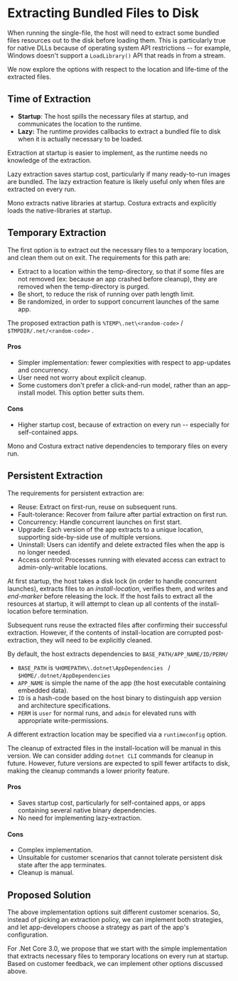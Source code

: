 # Extracting Bundled Files to Disk

When running the single-file, the host will need to extract some bundled files resources out to the disk before loading them. This is particularly true for native DLLs because of operating system API restrictions -- for example, Windows doesn't support a `LoadLibrary()` API that reads in from a stream. 

We now explore the options with respect to the location and life-time of the extracted files.

## Time of Extraction

* **Startup**: The host spills the necessary files at startup, and communicates the location to the runtime.
* **Lazy:** The runtime provides callbacks to extract a bundled file to disk when it is actually necessary to be loaded. 

Extraction at startup is easier to implement, as the runtime needs no knowledge of the extraction. 

Lazy extraction saves startup cost, particularly if many ready-to-run images are bundled. The lazy extraction feature is likely useful only when files are extracted on every run.

Mono extracts native libraries at startup. Costura extracts and explicitly loads the native-libraries at startup.

## Temporary Extraction

The first option is to extract out the necessary files to a temporary location, and clean them out on exit. The requirements for this path are:

* Extract to a location within the temp-directory, so that if some files are not removed (ex: because an app crashed before cleanup), they are removed when the temp-directory is purged.
* Be short, to reduce the risk of running over path length limit.
* Be randomized, in order to support concurrent launches of the same app.

The proposed extraction path is `%TEMP\.net\<random-code>` / `$TMPDIR/.net/<random-code>` . 

#### Pros

* Simpler implementation: fewer complexities with respect to app-updates and concurrency.
* User need not worry about explicit cleanup.
* Some customers don't prefer a click-and-run model, rather than an app-install model. This option better suits them.

#### Cons

* Higher startup cost, because of extraction on every run -- especially for self-contained apps.

Mono and Costura extract native dependencies to temporary files on every run.

## Persistent Extraction

The requirements for persistent extraction are:

* Reuse: Extract on first-run, reuse on subsequent runs.
* Fault-tolerance: Recover from failure after partial extraction on first run.
* Concurrency: Handle concurrent launches on first start.
* Upgrade: Each version of the app extracts to a unique location, supporting side-by-side use of multiple versions.
* Uninstall: Users can identify and delete extracted files when the app is no longer needed.
* Access control: Processes running with elevated access can extract to admin-only-writable locations.

At first startup, the host takes a disk lock (in order to handle concurrent launches), extracts files to an *install-location*, verifies them, and writes and *end-marker* before releasing the lock. If the host fails to extract all the resources at startup, it will attempt to clean up all contents of the install-location before termination. 

Subsequent runs reuse the extracted files after confirming their successful extraction. However, if the contents of install-location are corrupted post-extraction, they will need to be explicitly cleaned.

By default, the host extracts dependencies to `BASE_PATH/APP_NAME/ID/PERM/`

- `BASE_PATH` is  `%HOMEPATH%\.dotnet\AppDependencies ` /  `$HOME/.dotnet/AppDependencies`
- `APP_NAME` is simple the name of the app (the host executable containing embedded data).
- `ID` is a hash-code based on the host binary to distinguish app version and architecture specifications.
- `PERM` is `user` for normal runs, and `admin` for elevated runs with appropriate write-permissions.

A different extraction location may be specified via a `runtimeconfig` option.

The cleanup of extracted files in the install-location will be manual in this version. We can consider adding `dotnet CLI` commands for cleanup in future. However, future versions are expected to spill fewer artifacts to disk, making the cleanup commands a lower priority feature.

#### Pros

- Saves startup cost, particularly for self-contained apps, or apps containing several native binary dependencies.
- No need for implementing lazy-extraction.

#### Cons

- Complex implementation.
- Unsuitable for customer scenarios that cannot tolerate persistent disk state after the app terminates.
- Cleanup is manual.

## Proposed Solution

The above implementation options suit different customer scenarios. So, instead of picking an extraction policy, we can implement both strategies, and let app-developers choose a strategy as part of the app's configuration.

For .Net Core 3.0, we propose that we start with the simple implementation that extracts necessary files to temporary locations on every run at startup. Based on customer feedback, we can implement other options discussed above.